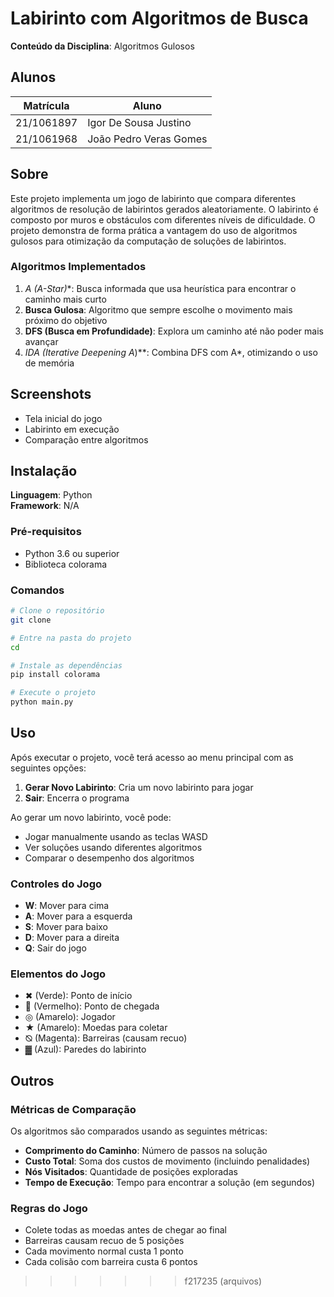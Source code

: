 # Labirinto com Algoritmos de Busca

**Conteúdo da Disciplina**: Algoritmos Gulosos<br>

## Alunos
|Matrícula | Aluno |
| -- | -- |
| 21/1061897  |  Igor De Sousa Justino |
| 21/1061968  |  João Pedro Veras Gomes |

## Sobre 
Este projeto implementa um jogo de labirinto que compara diferentes algoritmos de resolução de labirintos gerados aleatoriamente. O labirinto é composto por muros e obstáculos com diferentes níveis de dificuldade. O projeto demonstra de forma prática a vantagem do uso de algoritmos gulosos para otimização da computação de soluções de labirintos.

### Algoritmos Implementados
1. **A* (A-Star)**: Busca informada que usa heurística para encontrar o caminho mais curto
2. **Busca Gulosa**: Algoritmo que sempre escolhe o movimento mais próximo do objetivo
3. **DFS (Busca em Profundidade)**: Explora um caminho até não poder mais avançar
4. **IDA* (Iterative Deepening A*)**: Combina DFS com A*, otimizando o uso de memória

## Screenshots
- Tela inicial do jogo
- Labirinto em execução
- Comparação entre algoritmos

## Instalação 
**Linguagem**: Python<br>
**Framework**: N/A<br>

### Pré-requisitos
- Python 3.6 ou superior
- Biblioteca colorama

### Comandos
```bash
# Clone o repositório
git clone 

# Entre na pasta do projeto
cd 

# Instale as dependências
pip install colorama

# Execute o projeto
python main.py
```

## Uso 
Após executar o projeto, você terá acesso ao menu principal com as seguintes opções:

1. **Gerar Novo Labirinto**: Cria um novo labirinto para jogar
2. **Sair**: Encerra o programa

Ao gerar um novo labirinto, você pode:
- Jogar manualmente usando as teclas WASD
- Ver soluções usando diferentes algoritmos
- Comparar o desempenho dos algoritmos

### Controles do Jogo
- **W**: Mover para cima
- **A**: Mover para a esquerda
- **S**: Mover para baixo
- **D**: Mover para a direita
- **Q**: Sair do jogo

### Elementos do Jogo
- ✖ (Verde): Ponto de início
- 🏁 (Vermelho): Ponto de chegada
- ◎ (Amarelo): Jogador
- ★ (Amarelo): Moedas para coletar
- ⦰ (Magenta): Barreiras (causam recuo)
- ▓ (Azul): Paredes do labirinto

## Outros 
### Métricas de Comparação
Os algoritmos são comparados usando as seguintes métricas:
- **Comprimento do Caminho**: Número de passos na solução
- **Custo Total**: Soma dos custos de movimento (incluindo penalidades)
- **Nós Visitados**: Quantidade de posições exploradas
- **Tempo de Execução**: Tempo para encontrar a solução (em segundos)

### Regras do Jogo
- Colete todas as moedas antes de chegar ao final
- Barreiras causam recuo de 5 posições
- Cada movimento normal custa 1 ponto
- Cada colisão com barreira custa 6 pontos 
>>>>>>> f217235 (arquivos)
